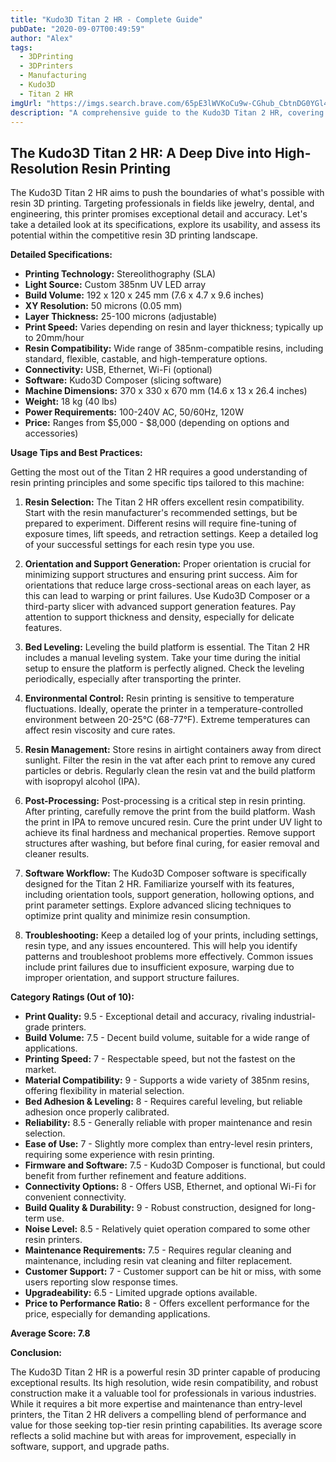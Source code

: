 ```yaml
---
title: "Kudo3D Titan 2 HR - Complete Guide"
pubDate: "2020-09-07T00:49:59"
author: "Alex"
tags:
  - 3DPrinting
  - 3DPrinters
  - Manufacturing
  - Kudo3D
  - Titan 2 HR
imgUrl: "https://imgs.search.brave.com/65pE3lWVKoCu9w-CGhub_CbtnDG0YGl420KC44AbBeU/rs:fit:860:0:0:0/g:ce/aHR0cHM6Ly9zdG9y/ZS5tYWtlcndpei5j/b20vY2RuL3Nob3Av/cHJvZHVjdHMvVGl0/YW4tMi1IUi0xX2Vl/MTk0MmUxLTE4ZjQt/NGFmMi05NmJiLWFm/YTBhNzE2ZWJkN19j/b21wYWN0LmpwZz92/PTE1NTUzNjg0Njc"
description: "A comprehensive guide to the Kudo3D Titan 2 HR, covering specifications, usage tips, and comparisons with similar products."
---
```


## The Kudo3D Titan 2 HR: A Deep Dive into High-Resolution Resin Printing

The Kudo3D Titan 2 HR aims to push the boundaries of what's possible with resin 3D printing. Targeting professionals in fields like jewelry, dental, and engineering, this printer promises exceptional detail and accuracy. Let's take a detailed look at its specifications, explore its usability, and assess its potential within the competitive resin 3D printing landscape.

**Detailed Specifications:**

*   **Printing Technology:** Stereolithography (SLA)
*   **Light Source:** Custom 385nm UV LED array
*   **Build Volume:** 192 x 120 x 245 mm (7.6 x 4.7 x 9.6 inches)
*   **XY Resolution:** 50 microns (0.05 mm)
*   **Layer Thickness:** 25-100 microns (adjustable)
*   **Print Speed:** Varies depending on resin and layer thickness; typically up to 20mm/hour
*   **Resin Compatibility:** Wide range of 385nm-compatible resins, including standard, flexible, castable, and high-temperature options.
*   **Connectivity:** USB, Ethernet, Wi-Fi (optional)
*   **Software:** Kudo3D Composer (slicing software)
*   **Machine Dimensions:** 370 x 330 x 670 mm (14.6 x 13 x 26.4 inches)
*   **Weight:** 18 kg (40 lbs)
*   **Power Requirements:** 100-240V AC, 50/60Hz, 120W
*   **Price:** Ranges from $5,000 - $8,000 (depending on options and accessories)

**Usage Tips and Best Practices:**

Getting the most out of the Titan 2 HR requires a good understanding of resin printing principles and some specific tips tailored to this machine:

1.  **Resin Selection:** The Titan 2 HR offers excellent resin compatibility. Start with the resin manufacturer's recommended settings, but be prepared to experiment. Different resins will require fine-tuning of exposure times, lift speeds, and retraction settings. Keep a detailed log of your successful settings for each resin type you use.

2.  **Orientation and Support Generation:** Proper orientation is crucial for minimizing support structures and ensuring print success. Aim for orientations that reduce large cross-sectional areas on each layer, as this can lead to warping or print failures. Use Kudo3D Composer or a third-party slicer with advanced support generation features. Pay attention to support thickness and density, especially for delicate features.

3.  **Bed Leveling:** Leveling the build platform is essential. The Titan 2 HR includes a manual leveling system. Take your time during the initial setup to ensure the platform is perfectly aligned. Check the leveling periodically, especially after transporting the printer.

4.  **Environmental Control:** Resin printing is sensitive to temperature fluctuations. Ideally, operate the printer in a temperature-controlled environment between 20-25°C (68-77°F). Extreme temperatures can affect resin viscosity and cure rates.

5.  **Resin Management:** Store resins in airtight containers away from direct sunlight. Filter the resin in the vat after each print to remove any cured particles or debris. Regularly clean the resin vat and the build platform with isopropyl alcohol (IPA).

6.  **Post-Processing:** Post-processing is a critical step in resin printing. After printing, carefully remove the print from the build platform. Wash the print in IPA to remove uncured resin. Cure the print under UV light to achieve its final hardness and mechanical properties. Remove support structures after washing, but before final curing, for easier removal and cleaner results.

7.  **Software Workflow:** The Kudo3D Composer software is specifically designed for the Titan 2 HR. Familiarize yourself with its features, including orientation tools, support generation, hollowing options, and print parameter settings. Explore advanced slicing techniques to optimize print quality and minimize resin consumption.

8.  **Troubleshooting:** Keep a detailed log of your prints, including settings, resin type, and any issues encountered. This will help you identify patterns and troubleshoot problems more effectively. Common issues include print failures due to insufficient exposure, warping due to improper orientation, and support structure failures.

**Category Ratings (Out of 10):**

*   **Print Quality:** 9.5 - Exceptional detail and accuracy, rivaling industrial-grade printers.
*   **Build Volume:** 7.5 - Decent build volume, suitable for a wide range of applications.
*   **Printing Speed:** 7 - Respectable speed, but not the fastest on the market.
*   **Material Compatibility:** 9 - Supports a wide variety of 385nm resins, offering flexibility in material selection.
*   **Bed Adhesion & Leveling:** 8 - Requires careful leveling, but reliable adhesion once properly calibrated.
*   **Reliability:** 8.5 - Generally reliable with proper maintenance and resin selection.
*   **Ease of Use:** 7 - Slightly more complex than entry-level resin printers, requiring some experience with resin printing.
*   **Firmware and Software:** 7.5 - Kudo3D Composer is functional, but could benefit from further refinement and feature additions.
*   **Connectivity Options:** 8 - Offers USB, Ethernet, and optional Wi-Fi for convenient connectivity.
*   **Build Quality & Durability:** 9 - Robust construction, designed for long-term use.
*   **Noise Level:** 8.5 - Relatively quiet operation compared to some other resin printers.
*   **Maintenance Requirements:** 7.5 - Requires regular cleaning and maintenance, including resin vat cleaning and filter replacement.
*   **Customer Support:** 7 - Customer support can be hit or miss, with some users reporting slow response times.
*   **Upgradeability:** 6.5 - Limited upgrade options available.
*   **Price to Performance Ratio:** 8 - Offers excellent performance for the price, especially for demanding applications.

**Average Score: 7.8**

**Conclusion:**

The Kudo3D Titan 2 HR is a powerful resin 3D printer capable of producing exceptional results. Its high resolution, wide resin compatibility, and robust construction make it a valuable tool for professionals in various industries. While it requires a bit more expertise and maintenance than entry-level printers, the Titan 2 HR delivers a compelling blend of performance and value for those seeking top-tier resin printing capabilities. Its average score reflects a solid machine but with areas for improvement, especially in software, support, and upgrade paths.
